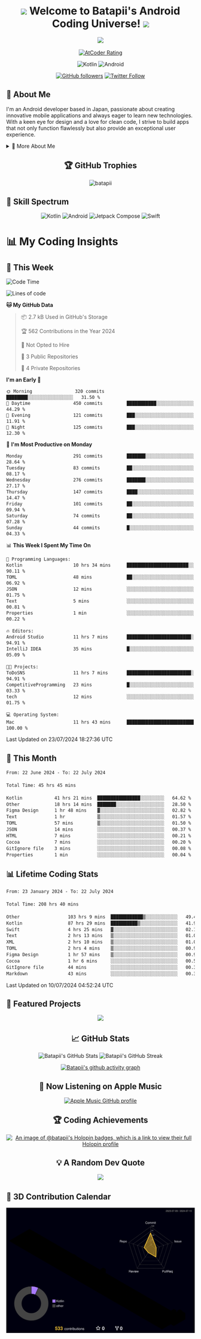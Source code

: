 <h1 align="center">
  <img src="https://media.giphy.com/media/hvRJCLFzcasrR4ia7z/giphy.gif" width="28">
  Welcome to Batapii's Android Coding Universe!
  <img src="https://media.giphy.com/media/hvRJCLFzcasrR4ia7z/giphy.gif" width="28">
</h1>

<p align="center">
  <img src="https://readme-typing-svg.herokuapp.com/?lines=Android+Developer+in+Japan;Always%20learning%20new%20things&font=Fira%20Code&center=true&width=440&height=45&color=f75c7e&vCenter=true&size=22">
</p>

<div align="center">
  
[![AtCoder Rating](https://img.shields.io/endpoint?url=https%3A%2F%2Fatcoder-badges.now.sh%2Fapi%2Fatcoder%2Fjson%2Fbatapii3939)](https://atcoder.jp/users/batapii3939)

![Kotlin](https://img.shields.io/badge/Kotlin-★☆☆☆☆☆☆☆☆☆-brightgreen)
![Android](https://img.shields.io/badge/Android-★☆☆☆☆☆☆☆☆☆-brightgreen)

  
[![GitHub followers](https://img.shields.io/github/followers/batapii?style=social)](https://github.com/batapii)
[![Twitter Follow](https://img.shields.io/twitter/follow/batapii?style=social)](https://twitter.com/batapii3939)

</div>

## 🚀 About Me
I'm an Android developer based in Japan, passionate about creating innovative mobile applications and always eager to learn new technologies. With a keen eye for design and a love for clean code, I strive to build apps that not only function flawlessly but also provide an exceptional user experience.

<details>
<summary>🌟 More About Me</summary>

- 🔭 I'm currently working on revolutionizing mobile productivity apps
- 🌱 I'm currently learning Kotlin Multiplatform and Jetpack Compose
- 👯 I'm looking to collaborate on open-source Android projects
- 💬 Ask me about Android development, Kotlin, and mobile UX design
- ⚡ Fun fact: I can solve a Rubik's cube in under 2 minutes!

</details>

<h2 align="center">🏆 GitHub Trophies</h2>
<p align="center">
  <img src="https://github-profile-trophy.vercel.app/?username=batapii&theme=nord&column=7&no-frame=true&no-bg=true&rank=SECRET,SSS,SS,S,AAA,AA,A,B,C,?" alt="batapii" />
</p>

## 🌈 Skill Spectrum

<div align="center">

![Kotlin](https://img.shields.io/badge/Kotlin-0095D5?style=for-the-badge&logo=kotlin&logoColor=white)
![Android](https://img.shields.io/badge/Android-3DDC84?style=for-the-badge&logo=android&logoColor=white)
![Jetpack Compose](https://img.shields.io/badge/Jetpack%20Compose-4285F4?style=for-the-badge&logo=jetpackcompose&logoColor=white)
![Swift](https://img.shields.io/badge/Swift-FA7343?style=for-the-badge&logo=swift&logoColor=white)

</div>


# 📊 My Coding Insights

## 📅 This Week
<!--START_SECTION:waka-week-->
![Code Time](http://img.shields.io/badge/Code%20Time-208%20hrs%2053%20mins-blue)

![Lines of code](https://img.shields.io/badge/From%20Hello%20World%20I%27ve%20Written-66.8%20thousand%20lines%20of%20code-blue)

**🐱 My GitHub Data** 

> 📦 2.7 kB Used in GitHub's Storage 
 > 
> 🏆 562 Contributions in the Year 2024
 > 
> 🚫 Not Opted to Hire
 > 
> 📜 3 Public Repositories 
 > 
> 🔑 4 Private Repositories 
 > 
**I'm an Early 🐤** 

```text
🌞 Morning                320 commits         ████████░░░░░░░░░░░░░░░░░   31.50 % 
🌆 Daytime                450 commits         ███████████░░░░░░░░░░░░░░   44.29 % 
🌃 Evening                121 commits         ███░░░░░░░░░░░░░░░░░░░░░░   11.91 % 
🌙 Night                  125 commits         ███░░░░░░░░░░░░░░░░░░░░░░   12.30 % 
```
📅 **I'm Most Productive on Monday** 

```text
Monday                   291 commits         ███████░░░░░░░░░░░░░░░░░░   28.64 % 
Tuesday                  83 commits          ██░░░░░░░░░░░░░░░░░░░░░░░   08.17 % 
Wednesday                276 commits         ███████░░░░░░░░░░░░░░░░░░   27.17 % 
Thursday                 147 commits         ████░░░░░░░░░░░░░░░░░░░░░   14.47 % 
Friday                   101 commits         ██░░░░░░░░░░░░░░░░░░░░░░░   09.94 % 
Saturday                 74 commits          ██░░░░░░░░░░░░░░░░░░░░░░░   07.28 % 
Sunday                   44 commits          █░░░░░░░░░░░░░░░░░░░░░░░░   04.33 % 
```


📊 **This Week I Spent My Time On** 

```text
💬 Programming Languages: 
Kotlin                   10 hrs 34 mins      ███████████████████████░░   90.11 % 
TOML                     48 mins             ██░░░░░░░░░░░░░░░░░░░░░░░   06.92 % 
JSON                     12 mins             ░░░░░░░░░░░░░░░░░░░░░░░░░   01.75 % 
Text                     5 mins              ░░░░░░░░░░░░░░░░░░░░░░░░░   00.81 % 
Properties               1 min               ░░░░░░░░░░░░░░░░░░░░░░░░░   00.22 % 

🔥 Editors: 
Android Studio           11 hrs 7 mins       ████████████████████████░   94.91 % 
IntelliJ IDEA            35 mins             █░░░░░░░░░░░░░░░░░░░░░░░░   05.09 % 

🐱‍💻 Projects: 
ToDoSNS                  11 hrs 7 mins       ████████████████████████░   94.91 % 
CompetitiveProgramming   23 mins             █░░░░░░░░░░░░░░░░░░░░░░░░   03.33 % 
tech                     12 mins             ░░░░░░░░░░░░░░░░░░░░░░░░░   01.75 % 

💻 Operating System: 
Mac                      11 hrs 43 mins      █████████████████████████   100.00 % 
```


 Last Updated on 23/07/2024 18:27:36 UTC
<!--END_SECTION:waka-week-->

## 📅 This Month
<!--START_SECTION:wakamonth-->

```txt
From: 22 June 2024 - To: 22 July 2024

Total Time: 45 hrs 45 mins

Kotlin            41 hrs 21 mins  ████████████████░░░░░░░░░   64.62 %
Other             18 hrs 14 mins  ███████░░░░░░░░░░░░░░░░░░   28.50 %
Figma Design      1 hr 48 mins    ▓░░░░░░░░░░░░░░░░░░░░░░░░   02.82 %
Text              1 hr            ▒░░░░░░░░░░░░░░░░░░░░░░░░   01.57 %
TOML              57 mins         ▒░░░░░░░░░░░░░░░░░░░░░░░░   01.50 %
JSON              14 mins         ░░░░░░░░░░░░░░░░░░░░░░░░░   00.37 %
HTML              7 mins          ░░░░░░░░░░░░░░░░░░░░░░░░░   00.21 %
Cocoa             7 mins          ░░░░░░░░░░░░░░░░░░░░░░░░░   00.20 %
GitIgnore file    3 mins          ░░░░░░░░░░░░░░░░░░░░░░░░░   00.08 %
Properties        1 min           ░░░░░░░░░░░░░░░░░░░░░░░░░   00.04 %
```

<!--END_SECTION:wakamonth-->

## 📊 Lifetime Coding Stats

<!--START_SECTION:wakaalltime-->

```txt
From: 23 January 2024 - To: 22 July 2024

Total Time: 208 hrs 40 mins

Other                  103 hrs 9 mins  ████████████▒░░░░░░░░░░░░   49.43 %
Kotlin                 87 hrs 29 mins  ██████████▒░░░░░░░░░░░░░░   41.93 %
Swift                  4 hrs 25 mins   ▓░░░░░░░░░░░░░░░░░░░░░░░░   02.12 %
Text                   2 hrs 13 mins   ▒░░░░░░░░░░░░░░░░░░░░░░░░   01.06 %
XML                    2 hrs 10 mins   ▒░░░░░░░░░░░░░░░░░░░░░░░░   01.04 %
TOML                   2 hrs 4 mins    ▒░░░░░░░░░░░░░░░░░░░░░░░░   00.99 %
Figma Design           1 hr 57 mins    ▒░░░░░░░░░░░░░░░░░░░░░░░░   00.94 %
Cocoa                  1 hr 6 mins     ░░░░░░░░░░░░░░░░░░░░░░░░░   00.53 %
GitIgnore file         44 mins         ░░░░░░░░░░░░░░░░░░░░░░░░░   00.36 %
Markdown               43 mins         ░░░░░░░░░░░░░░░░░░░░░░░░░   00.35 %
```

<!--END_SECTION:wakaalltime-->

Last Updated on 10/07/2024 04:52:24 UTC

## 🌟 Featured Projects

<div align="center">
  <a href="https://github.com/batapii/ToDoSNS">
    <img src="https://github-readme-stats.vercel.app/api/pin/?username=batapii&repo=ToDoSNS&theme=radical" />
  </a>

## 📈 GitHub Stats

<div align="center">
  <img src="https://github-readme-stats.vercel.app/api?username=batapii&show_icons=true&theme=radical" alt="Batapii's GitHub Stats" />
  <img src="https://github-readme-streak-stats.herokuapp.com/?user=batapii&theme=radical" alt="Batapii's GitHub Streak" />
  
[![Batapii's github activity graph](https://github-readme-activity-graph.vercel.app/graph?username=batapii&theme=react-dark)](https://github.com/ashutosh00710/github-readme-activity-graph)
</div>

## 🎵 Now Listening on Apple Music

<div align="center">
  
[![Apple Music GitHub profile](https://music-profile.rayriffy.com/theme/dark.svg?uid=001005.6598667d2ffd4a10a4f429edd0ba24c4.1156)](https://github.com/rayriffy/apple-music-github-profile)

</div>


## 🏆 Coding Achievements

<div align="center">

[![An image of @batapii's Holopin badges, which is a link to view their full Holopin profile](https://holopin.me/batapii)](https://holopin.io/@batapii)

</div>

## 💡 A Random Dev Quote

<div align="center">

![](https://quotes-github-readme.vercel.app/api?type=horizontal&theme=radical)

</div>

</div>

## 🚀 3D Contribution Calendar

<div align="center">
  
![](./profile-3d-contrib/profile-night-rainbow.svg)

</div>
